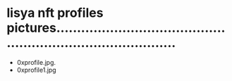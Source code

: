 # lisya nft profiles pictures..................................................................................
- 0xprofile.jpg.
- 0xprofile1.jpg
